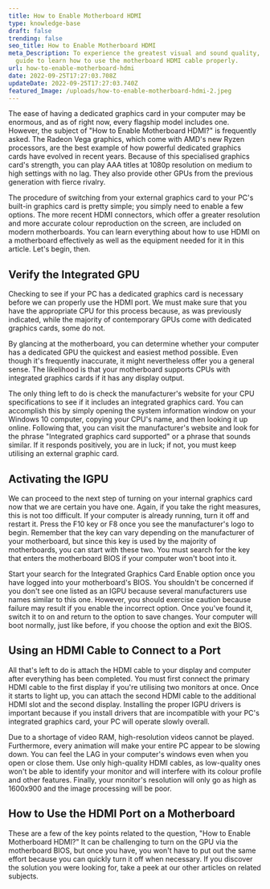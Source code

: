 ```yaml
---
title: How to Enable Motherboard HDMI
type: knowledge-base
draft: false
trending: false
seo_title: How to Enable Motherboard HDMI
meta_Description: To experience the greatest visual and sound quality, read this
  guide to learn how to use the motherboard HDMI cable properly.
url: how-to-enable-motherboard-hdmi
date: 2022-09-25T17:27:03.708Z
updateDate: 2022-09-25T17:27:03.740Z
featured_Image: /uploads/how-to-enable-motherboard-hdmi-2.jpeg
---
```

The ease of having a dedicated graphics card in your computer may be enormous, and as of right now, every flagship model includes one. However, the subject of "How to Enable Motherboard HDMI?" is frequently asked. The Radeon Vega graphics, which come with AMD's new Ryzen processors, are the best example of how powerful dedicated graphics cards have evolved in recent years. Because of this specialised graphics card's strength, you can play AAA titles at 1080p resolution on medium to high settings with no lag. They also provide other GPUs from the previous generation with fierce rivalry.

The procedure of switching from your external graphics card to your PC's built-in graphics card is pretty simple; you simply need to enable a few options. The more recent HDMI connectors, which offer a greater resolution and more accurate colour reproduction on the screen, are included on modern motherboards. You can learn everything about how to use HDMI on a motherboard effectively as well as the equipment needed for it in this article. Let's begin, then.

## Verify the Integrated GPU

Checking to see if your PC has a dedicated graphics card is necessary before we can properly use the HDMI port. We must make sure that you have the appropriate CPU for this process because, as was previously indicated, while the majority of contemporary GPUs come with dedicated graphics cards, some do not.

By glancing at the motherboard, you can determine whether your computer has a dedicated GPU the quickest and easiest method possible. Even though it's frequently inaccurate, it might nevertheless offer you a general sense. The likelihood is that your motherboard supports CPUs with integrated graphics cards if it has any display output.

The only thing left to do is check the manufacturer's website for your CPU specifications to see if it includes an integrated graphics card. You can accomplish this by simply opening the system information window on your Windows 10 computer, copying your CPU's name, and then looking it up online. Following that, you can visit the manufacturer's website and look for the phrase "Integrated graphics card supported" or a phrase that sounds similar. If it responds positively, you are in luck; if not, you must keep utilising an external graphic card.

## Activating the IGPU

We can proceed to the next step of turning on your internal graphics card now that we are certain you have one. Again, if you take the right measures, this is not too difficult. If your computer is already running, turn it off and restart it. Press the F10 key or F8 once you see the manufacturer's logo to begin. Remember that the key can vary depending on the manufacturer of your motherboard, but since this key is used by the majority of motherboards, you can start with these two. You must search for the key that enters the motherboard BIOS if your computer won't boot into it.

Start your search for the Integrated Graphics Card Enable option once you have logged into your motherboard's BIOS. You shouldn't be concerned if you don't see one listed as an IGPU because several manufacturers use names similar to this one. However, you should exercise caution because failure may result if you enable the incorrect option. Once you've found it, switch it to on and return to the option to save changes. Your computer will boot normally, just like before, if you choose the option and exit the BIOS.

## Using an HDMI Cable to Connect to a Port

All that's left to do is attach the HDMI cable to your display and computer after everything has been completed. You must first connect the primary HDMI cable to the first display if you're utilising two monitors at once. Once it starts to light up, you can attach the second HDMI cable to the additional HDMI slot and the second display. Installing the proper IGPU drivers is important because if you install drivers that are incompatible with your PC's integrated graphics card, your PC will operate slowly overall.

Due to a shortage of video RAM, high-resolution videos cannot be played. Furthermore, every animation will make your entire PC appear to be slowing down. You can feel the LAG in your computer's windows even when you open or close them. Use only high-quality HDMI cables, as low-quality ones won't be able to identify your monitor and will interfere with its colour profile and other features. Finally, your monitor's resolution will only go as high as 1600x900 and the image processing will be poor.



## How to Use the HDMI Port on a Motherboard

These are a few of the key points related to the question, "How to Enable Motherboard HDMI?" It can be challenging to turn on the GPU via the motherboard BIOS, but once you have, you won't have to put out the same effort because you can quickly turn it off when necessary. If you discover the solution you were looking for, take a peek at our other articles on related subjects.